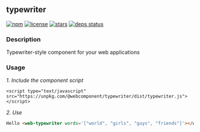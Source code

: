 ## typewriter

[![npm](https://img.shields.io/npm/v/webcomponent/typewriter.svg?style=flat-square)]()
[![license](https://img.shields.io/npm/l/webcomponent/typewriter.svg?style=flat-square)]()
[![stars](https://img.shields.io/github/stars/michaelbazos/webcomponent/typewriter.svg?style=flat-square)]()
[![deps status](https://david-dm.org/michaelbazos/typewriter/status.svg?style=flat-square)](https://david-dm.org/michaelbazos/typewriter)


### Description 

Typewriter-style component for your web applications


### Usage

_1. Include the component script_

    <script type="text/javascript" src="https://unpkg.com/@webcomponent/typewriter/dist/typewriter.js"></script>

_2. Use_

```html
Hello <web-typewriter words='["world", "girls", "guys", "friends"]'></web-typewriter>
```

